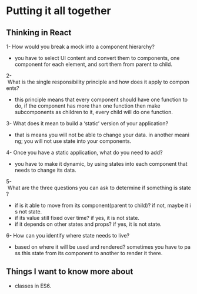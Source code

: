 # Putting it all together




## Thinking in React



1- How would you break a mock into a component hierarchy?
- you have to select UI content and convert them to components, one component for each element, and sort them from parent to child.


2- What is the single responsibility principle and how does it apply to components?
- this principle means that every component should have one function to do, if the component has more than one function then make subcomponents as children to it, every child will do one function.


3- What does it mean to build a ‘static’ version of your application?
- that is means you will not be able to change your data. in another meaning; you will not use state into your components.


4- Once you have a static application, what do you need to add?
- you have to make it dynamic, by using states into each component that needs to change its data.


5- What are the three questions you can ask to determine if something is state?
- if is it able to move from its component(parent to child)? if not, maybe it is not state.
- if its value still fixed over time? if yes, it is not state.
- if it depends on other states and props? if yes, it is not state.


6- How can you identify where state needs to live?
- based on where it will be used and rendered? sometimes you have to pass this state from its component to another to render it there.




## Things I want to know more about


- classes in ES6.